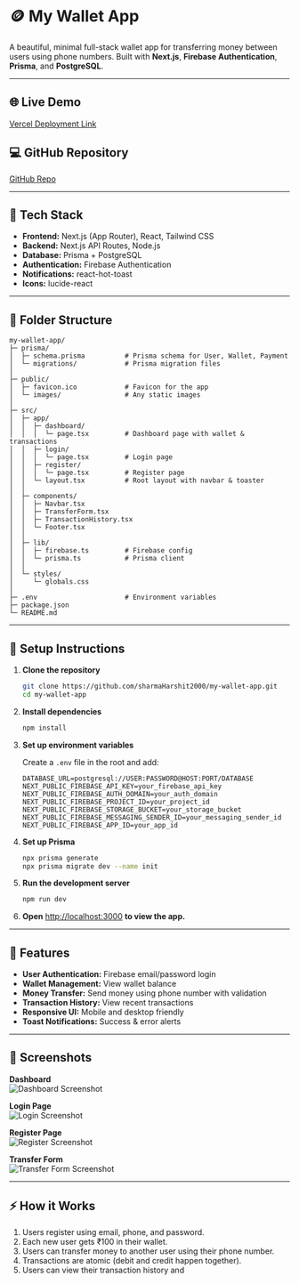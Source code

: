 # 🪙 My Wallet App

A beautiful, minimal full-stack wallet app for transferring money between users using phone numbers. Built with **Next.js**, **Firebase Authentication**, **Prisma**, and **PostgreSQL**.

---

## 🌐 Live Demo

[Vercel Deployment Link](https://my-wallet-app-nu.vercel.app)

## 💻 GitHub Repository

[GitHub Repo](https://github.com/sharmaHarshit2000/my-wallet-app)

---

## 🧰 Tech Stack

- **Frontend:** Next.js (App Router), React, Tailwind CSS
- **Backend:** Next.js API Routes, Node.js
- **Database:** Prisma + PostgreSQL
- **Authentication:** Firebase Authentication
- **Notifications:** react-hot-toast
- **Icons:** lucide-react

---

## 📁 Folder Structure

```
my-wallet-app/
├─ prisma/
│  ├─ schema.prisma          # Prisma schema for User, Wallet, Payment
│  └─ migrations/            # Prisma migration files
│
├─ public/
│  ├─ favicon.ico            # Favicon for the app
│  └─ images/                # Any static images
│
├─ src/
│  ├─ app/
│  │  ├─ dashboard/
│  │  │  └─ page.tsx         # Dashboard page with wallet & transactions
│  │  ├─ login/
│  │  │  └─ page.tsx         # Login page
│  │  ├─ register/
│  │  │  └─ page.tsx         # Register page
│  │  └─ layout.tsx          # Root layout with navbar & toaster
│  │
│  ├─ components/
│  │  ├─ Navbar.tsx
│  │  ├─ TransferForm.tsx
│  │  ├─ TransactionHistory.tsx
│  │  └─ Footer.tsx
│  │
│  ├─ lib/
│  │  ├─ firebase.ts         # Firebase config
│  │  └─ prisma.ts           # Prisma client
│  │
│  └─ styles/
│     └─ globals.css
│
├─ .env                      # Environment variables
├─ package.json
└─ README.md
```

---

## 🔧 Setup Instructions

1. **Clone the repository**
    ```sh
    git clone https://github.com/sharmaHarshit2000/my-wallet-app.git
    cd my-wallet-app
    ```

2. **Install dependencies**
    ```sh
    npm install
    ```

3. **Set up environment variables**

    Create a `.env` file in the root and add:
    ```
    DATABASE_URL=postgresql://USER:PASSWORD@HOST:PORT/DATABASE
    NEXT_PUBLIC_FIREBASE_API_KEY=your_firebase_api_key
    NEXT_PUBLIC_FIREBASE_AUTH_DOMAIN=your_auth_domain
    NEXT_PUBLIC_FIREBASE_PROJECT_ID=your_project_id
    NEXT_PUBLIC_FIREBASE_STORAGE_BUCKET=your_storage_bucket
    NEXT_PUBLIC_FIREBASE_MESSAGING_SENDER_ID=your_messaging_sender_id
    NEXT_PUBLIC_FIREBASE_APP_ID=your_app_id
    ```

4. **Set up Prisma**
    ```sh
    npx prisma generate
    npx prisma migrate dev --name init
    ```

5. **Run the development server**
    ```sh
    npm run dev
    ```

6. **Open** [http://localhost:3000](http://localhost:3000) **to view the app.**

---

## 🚀 Features

- **User Authentication:** Firebase email/password login
- **Wallet Management:** View wallet balance
- **Money Transfer:** Send money using phone number with validation
- **Transaction History:** View recent transactions
- **Responsive UI:** Mobile and desktop friendly
- **Toast Notifications:** Success & error alerts

---

## 🎨 Screenshots

**Dashboard**  
![Dashboard Screenshot](././screenshots/dashboard.png)

**Login Page**  
![Login Screenshot](././screenshots/login.png)

**Register Page**  
![Register Screenshot](././screenshots/register.png)

**Transfer Form**  
![Transfer Form Screenshot](././screenshots/transfer.png)

---

## ⚡ How it Works

1. Users register using email, phone, and password.
2. Each new user gets ₹100 in their wallet.
3. Users can transfer money to another user using their phone number.
4. Transactions are atomic (debit and credit happen together).
5. Users can view their transaction history and
